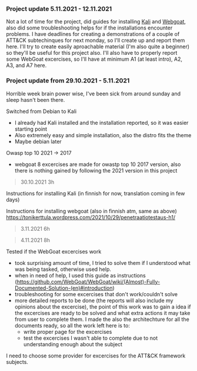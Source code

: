 ### Project update 5.11.2021 - 12.11.2021
Not a lot of time for the project, did guides for installing [Kali](https://github.com/tonikerttula/APE/blob/main/Kali.md) and [Webgoat](https://github.com/tonikerttula/APE/blob/main/webgoat.md), also did some troubleshooting helps for if the installations encounter problems. 
I have deadlines for creating a demonstrations of a couple of ATT&CK subtechinques for next monday, so I'll create up and report them here. I'll try to create easily aproachable material (I'm also quite a beginner) so they'll be useful for this project also. I'll also have to properly report some WebGoat excercises, so I'll have at minimum A1 (at least intro), A2, A3, and A7 here. 

### Project update from 29.10.2021 - 5.11.2021
Horrible week brain power wise, I've been sick from around sunday and sleep hasn't been there.

Switched from Debian to Kali
- I already had Kali installed and the installation reported, so it was easier starting point
- Also extremely easy and simple installation, also the distro fits the theme
- Maybe debian later

Owasp top 10 2021 -> 2017 
- webgoat 8 excercises are made for owastp top 10 2017 version, also there is nothing gained by following the 2021 version in this project


> 30.10.2021 3h

Instructions for installing Kali  (in finnish for now, translation coming in few days)

Instructions for installing webgoat (also in finnish atm, same as above)
https://tonikerttula.wordpress.com/2021/10/29/penetraatiotestaus-h1/

> 3.11.2021 6h 

> 4.11.2021 8h

Tested if the WebGoat excercises work
- took surprising amount of time, I tried to solve them if I understood what was being tasked, otherwise used help.
- when in need of help, I used this guide as instructions (https://github.com/WebGoat/WebGoat/wiki/(Almost)-Fully-Documented-Solution-(en)#introduction)
- troubleshooting for some excercises that don't work/couldn't solve 
- more detailed reports to be done (the reports will also include my opinions about the excercise), the point of this work was to gain a idea if the excercises are ready to be solved and what extra actions it may take from user to complete them. I made the also the architechture for all the documents ready, so all the work left here is to:
  - write proper page for the excercises
  - test the excercises I wasn't able to complete due to not understanding enough about the subject

I need to choose some provider for excercises for the ATT&CK framework subjects.


